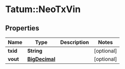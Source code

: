 # Tatum::NeoTxVin

## Properties
Name | Type | Description | Notes
------------ | ------------- | ------------- | -------------
**txid** | **String** |  | [optional] 
**vout** | [**BigDecimal**](BigDecimal.md) |  | [optional] 

